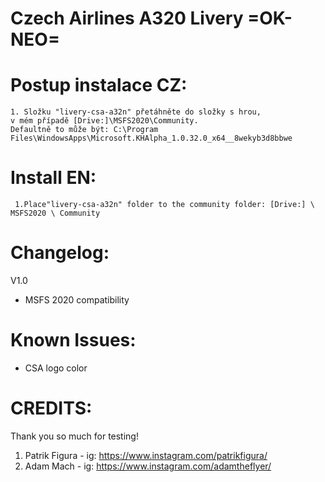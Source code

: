 # Czech Airlines A320 Livery =OK-NEO= 

# Postup instalace CZ:
    1. Složku "livery-csa-a32n" přetáhněte do složky s hrou, 
    v mém případě [Drive:]\MSFS2020\Community. 
    Defaultně to může být: C:\Program Files\WindowsApps\Microsoft.KHAlpha_1.0.32.0_x64__8wekyb3d8bbwe

# Install EN: 
     1.Place"livery-csa-a32n" folder to the community folder: [Drive:] \ MSFS2020 \ Community

# Changelog: 
V1.0
 -  MSFS 2020 compatibility

# Known Issues:
 -  CSA logo color

# CREDITS:
Thank you so much for testing!
1. Patrik Figura - ig: https://www.instagram.com/patrikfigura/
2. Adam Mach -     ig: https://www.instagram.com/adamtheflyer/



